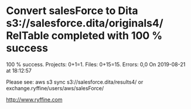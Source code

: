 # Convert salesForce to Dita s3://salesforce.dita/originals4/ RelTable completed with 100 % success

100 % success. Projects: 0+1=1.  Files: 0+15=15. Errors: 0,0  On 2019-08-21 at 18:12:57



Please see: aws s3 sync s3://salesforce.dita/results4/ or exchange.ryffine/users/aws/salesForce/

http://www.ryffine.com
